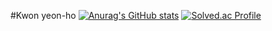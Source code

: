 #Kwon yeon-ho
[![Anurag's GitHub stats](https://github-readme-stats.vercel.app/api?username=Kwonyeonho)](https://github.com/Kwonyeonho/github-readme-stats)
[![Solved.ac Profile](http://mazassumnida.wtf/api/v2/generate_badge?boj=gyh040409)](https://solved.ac/gyh040409/)

